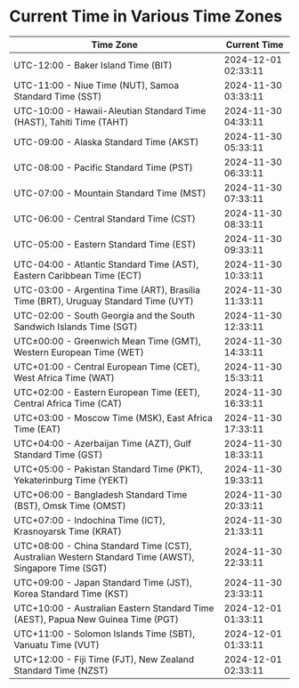 # Current Time in Various Time Zones

| Time Zone | Current Time |
|-----------|--------------|
| UTC-12:00 - Baker Island Time (BIT) | 2024-12-01 02:33:11 |
| UTC-11:00 - Niue Time (NUT), Samoa Standard Time (SST) | 2024-11-30 03:33:11 |
| UTC-10:00 - Hawaii-Aleutian Standard Time (HAST), Tahiti Time (TAHT) | 2024-11-30 04:33:11 |
| UTC-09:00 - Alaska Standard Time (AKST) | 2024-11-30 05:33:11 |
| UTC-08:00 - Pacific Standard Time (PST) | 2024-11-30 06:33:11 |
| UTC-07:00 - Mountain Standard Time (MST) | 2024-11-30 07:33:11 |
| UTC-06:00 - Central Standard Time (CST) | 2024-11-30 08:33:11 |
| UTC-05:00 - Eastern Standard Time (EST) | 2024-11-30 09:33:11 |
| UTC-04:00 - Atlantic Standard Time (AST), Eastern Caribbean Time (ECT) | 2024-11-30 10:33:11 |
| UTC-03:00 - Argentina Time (ART), Brasília Time (BRT), Uruguay Standard Time (UYT) | 2024-11-30 11:33:11 |
| UTC-02:00 - South Georgia and the South Sandwich Islands Time (SGT) | 2024-11-30 12:33:11 |
| UTC±00:00 - Greenwich Mean Time (GMT), Western European Time (WET) | 2024-11-30 14:33:11 |
| UTC+01:00 - Central European Time (CET), West Africa Time (WAT) | 2024-11-30 15:33:11 |
| UTC+02:00 - Eastern European Time (EET), Central Africa Time (CAT) | 2024-11-30 16:33:11 |
| UTC+03:00 - Moscow Time (MSK), East Africa Time (EAT) | 2024-11-30 17:33:11 |
| UTC+04:00 - Azerbaijan Time (AZT), Gulf Standard Time (GST) | 2024-11-30 18:33:11 |
| UTC+05:00 - Pakistan Standard Time (PKT), Yekaterinburg Time (YEKT) | 2024-11-30 19:33:11 |
| UTC+06:00 - Bangladesh Standard Time (BST), Omsk Time (OMST) | 2024-11-30 20:33:11 |
| UTC+07:00 - Indochina Time (ICT), Krasnoyarsk Time (KRAT) | 2024-11-30 21:33:11 |
| UTC+08:00 - China Standard Time (CST), Australian Western Standard Time (AWST), Singapore Time (SGT) | 2024-11-30 22:33:11 |
| UTC+09:00 - Japan Standard Time (JST), Korea Standard Time (KST) | 2024-11-30 23:33:11 |
| UTC+10:00 - Australian Eastern Standard Time (AEST), Papua New Guinea Time (PGT) | 2024-12-01 01:33:11 |
| UTC+11:00 - Solomon Islands Time (SBT), Vanuatu Time (VUT) | 2024-12-01 01:33:11 |
| UTC+12:00 - Fiji Time (FJT), New Zealand Standard Time (NZST) | 2024-12-01 02:33:11 |
